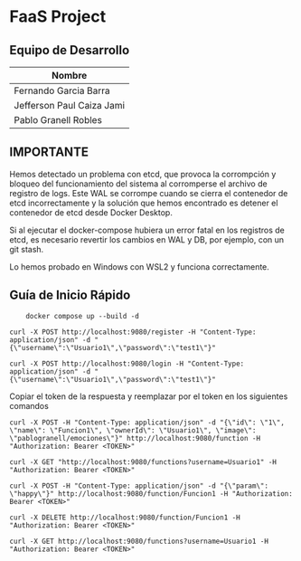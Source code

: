 # FaaS Project

## Equipo de Desarrollo

| Nombre | 
|--------|
| Fernando Garcia Barra |
| Jefferson Paul Caiza Jami |
| Pablo Granell Robles |


## IMPORTANTE

Hemos detectado un problema con etcd, que provoca la corrompción y bloqueo del funcionamiento del sistema al corromperse el archivo de registro de logs.
Este WAL se corrompe cuando se cierra el contenedor de etcd incorrectamente y la solución que hemos encontrado es detener el contenedor de etcd desde Docker Desktop.

Si al ejecutar el docker-compose hubiera un error fatal en los registros de etcd, es necesario revertir los cambios en WAL y DB, por ejemplo, con un git stash.

Lo hemos probado en Windows con WSL2 y funciona correctamente.

## Guía de Inicio Rápido

```
	docker compose up --build -d
```

```
curl -X POST http://localhost:9080/register -H "Content-Type: application/json" -d "{\"username\":\"Usuario1\",\"password\":\"test1\"}"
```

```
curl -X POST http://localhost:9080/login -H "Content-Type: application/json" -d "{\"username\":\"Usuario1\",\"password\":\"test1\"}"
```

Copiar el token de la respuesta y reemplazar <TOKEN> por el token en los siguientes comandos

```
curl -X POST -H "Content-Type: application/json" -d "{\"id\": \"1\", \"name\": \"Funcion1\", \"ownerId\": \"Usuario1\", \"image\": \"pablogranell/emociones\"}" http://localhost:9080/function -H "Authorization: Bearer <TOKEN>"
```

```
curl -X GET "http://localhost:9080/functions?username=Usuario1" -H "Authorization: Bearer <TOKEN>"
```

```
curl -X POST -H "Content-Type: application/json" -d "{\"param\": \"happy\"}" http://localhost:9080/function/Funcion1 -H "Authorization: Bearer <TOKEN>"
```

```
curl -X DELETE http://localhost:9080/function/Funcion1 -H "Authorization: Bearer <TOKEN>"
```

```
curl -X GET http://localhost:9080/functions?username=Usuario1 -H "Authorization: Bearer <TOKEN>"
```



